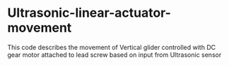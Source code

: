# Ultrasonic-linear-actuator-movement
This code describes the movement of Vertical glider controlled with DC gear motor attached to lead screw based on input from Ultrasonic sensor
